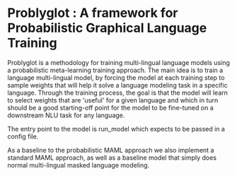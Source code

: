# Problyglot : A framework for Probabilistic Graphical Language Training

Problyglot is a methodology for training multi-lingual language models using a probabilistic meta-learning training approach. The main idea is to train a language multi-lingual model, by forcing the model at each training step to sample weights that will help it solve a language modeling task in a specific language. Through the training process, the goal is that the model will learn to select weights that are 'useful' for a given language and which in turn should be a good starting-off point for the model to be fine-tuned on a downstream NLU task for any language. 

The entry point to the model is run_model which expects to be passed in a config file. 

As a baseline to the probabilistic MAML approach we also implement a standard MAML approach, as well as a baseline model that simply does normal multi-lingual masked language modeling. 
